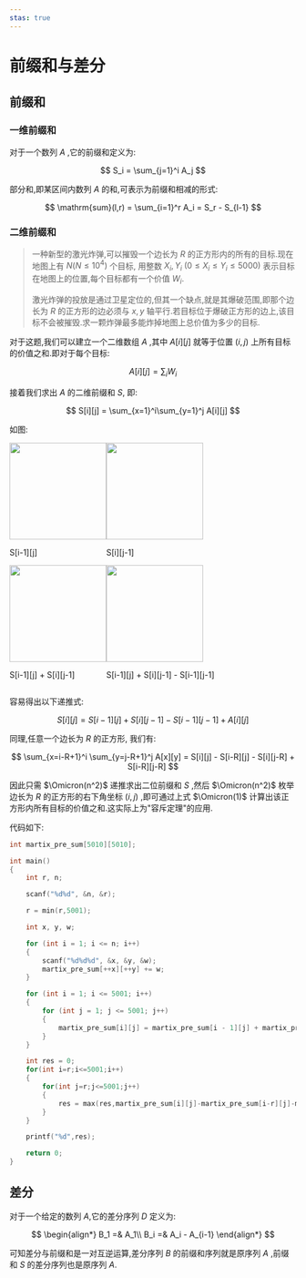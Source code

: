 ```yaml
---
stas: true
---
```

# 前缀和与差分

## 前缀和

### 一维前缀和

对于一个数列 $A$ ,它的前缀和定义为:

$$
S_i = \sum_{j=1}^i A_j
$$

部分和,即某区间内数列 $A$ 的和,可表示为前缀和相减的形式:

$$
\mathrm{sum}(l,r) = \sum_{i=1}^r A_i = S_r - S_{l-1}
$$

### 二维前缀和

> 一种新型的激光炸弹,可以摧毁一个边长为 $R$ 的正方形内的所有的目标.现在地图上有 $N(N\le 10^4)$ 个目标, 用整数 $X_i,Y_i \ (0\le X_i \le Y_i\le5000)$ 表示目标在地图上的位置,每个目标都有一个价值 $W_i$.
>
> 激光炸弹的投放是通过卫星定位的,但其一个缺点,就是其爆破范围,即那个边长为 $R$ 的正方形的边必须与 $x,y$ 轴平行.若目标位于爆破正方形的边上,该目标不会被摧毁.求一颗炸弹最多能炸掉地图上总价值为多少的目标.

对于这题,我们可以建立一个二维数组 $A$ ,其中 $A[i][j]$ 就等于位置 $(i,j)$ 上所有目标的价值之和.即对于每个目标:

$$
A[i][j] = \sum_i W_i
$$

接着我们求出 $A$ 的二维前缀和 $S$, 即:

$$
S[i][j] = \sum_{x=1}^i\sum_{y=1}^j A[i][j]
$$

如图:

<!DOCTYPE html>
<html>
<head>
<style>
  .image-container {
    display: flex; /* 使用 Flex 布局将图片水平排列 */
    flex-wrap: wrap; /* 如果图片过多，换行显示 */
  }

  .image {
    margin: 5px; /* 图片之间的间距 */
  }

  .caption {
    text-align: center; /* 标识文本居中显示 */
    font-size: 8px
  }
</style>
</head>
<body>

<div class="image-container">
  <div class="image">
    <img src="../img/pnd-2dpresum1.png" height= 170px width = 170px>
    <p class="caption">S[i-1][j]</p>
  </div>

  <div class="image">
    <img src="../img/pnd-2dpresum2.png" height= 170px width = 170px>
    <p class="caption">S[i][j-1]</p>
  </div>

  <div class="image">
    <img src="../img/pnd-2dpresum3.png" height= 170px width = 170px>
    <p class="caption">S[i-1][j] + S[i][j-1]</p>
  </div>

  <div class="image">
    <img src="../img/pnd-2dpresum4.png" height= 170px width = 170px>
    <p class="caption">S[i-1][j] + S[i][j-1] - S[i-1][j-1]</p>
  </div>

  <!-- 添加更多图片和标识 -->
</div>

</body>
</html>

容易得出以下递推式:

$$
S[i][j] = S[i-1][j] + S[i][j-1] - S[i-1][j-1] + A[i][j]
$$

同理,任意一个边长为 $R$ 的正方形, 我们有:

$$
\sum_{x=i-R+1}^i \sum_{y=j-R+1}^j A[x][y] = S[i][j] - S[i-R][j] - S[i][j-R] + S[i-R][j-R]
$$

因此只需 $\Omicron(n^2)$ 递推求出二位前缀和 $S$ ,然后 $\Omicron(n^2)$ 枚举边长为 $R$ 的正方形的右下角坐标 $(i,j)$ ,即可通过上式 $\Omicron(1)$ 计算出该正方形内所有目标的价值之和.这实际上为"容斥定理"的应用.

代码如下:

```cpp
int martix_pre_sum[5010][5010];

int main()
{
    int r, n;

    scanf("%d%d", &n, &r);

    r = min(r,5001);

    int x, y, w;

    for (int i = 1; i <= n; i++)
    {
        scanf("%d%d%d", &x, &y, &w);
        martix_pre_sum[++x][++y] += w;
    }

    for (int i = 1; i <= 5001; i++)
    {
        for (int j = 1; j <= 5001; j++)
        {
            martix_pre_sum[i][j] = martix_pre_sum[i - 1][j] + martix_pre_sum[i][j - 1] - martix_pre_sum[i - 1][j - 1] + martix_pre_sum[i][j];;
        }
    }

    int res = 0;
    for(int i=r;i<=5001;i++)
    {
        for(int j=r;j<=5001;j++)
        {
            res = max(res,martix_pre_sum[i][j]-martix_pre_sum[i-r][j]-martix_pre_sum[i][j-r]+martix_pre_sum[i-r][j-r]);
        }
    }

    printf("%d",res);

    return 0;
}
```

## 差分

对于一个给定的数列 $A$,它的差分序列 $D$ 定义为:

$$
\begin{align*}
    B_1 =& A_1\\
    B_i =& A_i - A_{i-1}
\end{align*}
$$

可知差分与前缀和是一对互逆运算,差分序列 $B$ 的前缀和序列就是原序列 $A$ ,前缀和 $S$ 的差分序列也是原序列 $A$.